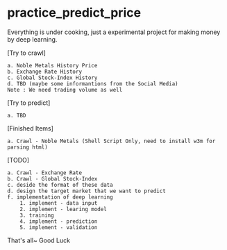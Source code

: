 # practice_predict_price

Everything is under cooking, just a experimental project for making money by deep learning.

[Try to crawl]

	a. Noble Metals History Price
	b. Exchange Rate History
	c. Global Stock-Index History
	d. TBD (maybe some informantions from the Social Media)
	Note : We need trading volume as well

[Try to predict]

	a. TBD


[Finished Items]

	a. Crawl - Noble Metals (Shell Script Only, need to install w3m for parsing html)

[TODO]

	a. Crawl - Exchange Rate
	b. Crawl - Global Stock-Index
	c. deside the format of these data
	d. design the target market that we want to predict
	f. implementation of deep learning
		1. implement - data input
		2. implement - learing model
		3. training
		4. implement - prediction
		5. implement - validation

That's all~ Good Luck
